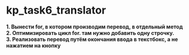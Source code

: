 # kp_task6_translator
**1. Вынести for, в котором производим перевод, в отдельный метод**   
**2. Оптимизировать цикл for. там нужно добавить одну строчку.**  
**3. Реализовать перевод путём окончания ввода в текстбокс, а не нажатием на кнопку**

